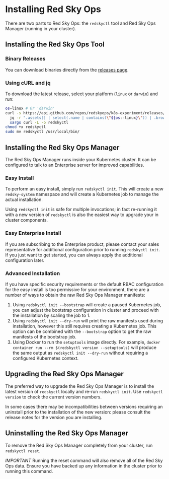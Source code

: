 # Installing Red Sky Ops

There are two parts to Red Sky Ops: the `redskyctl` tool and Red Sky Ops Manager (running in your cluster).

## Installing the Red Sky Ops Tool

### Binary Releases

You can download binaries directly from the [releases page](https://github.com/redskyops/k8s-experiment/releases).

### Using cURL and jq

To download the latest release, select your platform (`linux` or `darwin`) and run:

```sh
os=linux # Or 'darwin'
curl -s https://api.github.com/repos/redskyops/k8s-experiment/releases/latest |\
  jq -r ".assets[] | select(.name | contains(\"${os:-linux}\")) | .browser_download_url" |\
  xargs curl -L -o redskyctl
chmod +x redskyctl
sudo mv redskyctl /usr/local/bin/
```

## Installing the Red Sky Ops Manager

The Red Sky Ops Manager runs inside your Kubernetes cluster. It can be configured to talk to an Enterprise server for improved capabilities.

### Easy Install

To perform an easy install, simply run `redskyctl init`. This will create a new `redsky-system` namespace and will create a Kubernetes job to manage the actual installation.

Using `redskyctl init` is safe for multiple invocations; in fact re-running it with a new version of `redskyctl` is also the easiest way to upgrade your in cluster components.

### Easy Enterprise Install

If you are subscribing to the Enterprise product, please contact your sales representative for additional configuration prior to running `redskyctl init`. If you just want to get started, you can always apply the additional configuration later.

### Advanced Installation

If you have specific security requirements or the default RBAC configuration for the easy install is too permissive for your environment, there are a number of ways to obtain the raw Red Sky Ops Manager manifests:

1. Using `redskyctl init --bootstrap` will create a paused Kubernetes job, you can adjust the bootstrap configuration in cluster and proceed with the installation by scaling the job to 1.
2. Using `redskyctl init --dry-run` will print the raw manifests used during installation, however this still requires creating a Kubernetes job. This option can be combined with the `--bootstrap` option to get the raw manifests of the bootstrap job.
3. Using Docker to run the `setuptools` image directly. For example, `docker container run --rm $(redskyctl version --setuptools)` will produce the same output as `redskyctl init --dry-run` without requiring a configured Kubernetes context.

## Upgrading the Red Sky Ops Manager

The preferred way to upgrade the Red Sky Ops Manager is to install the latest version of `redskyctl` locally and re-run `redskyctl init`. Use `redskyctl version` to check the current version numbers.

In some cases there may be incompatibilities between versions requiring an uninstall prior to the installation of the new version: please consult the release notes for the version you are installing.

## Uninstalling the Red Sky Ops Manager

To remove the Red Sky Ops Manager completely from your cluster, run `redskyctl reset`.

*IMPORTANT* Running the reset command will also remove all of the Red Sky Ops data. Ensure you have backed up any information in the cluster prior to running this command.
